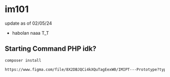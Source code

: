 # im101
update as of 02/05/24
- habolan naaa T_T

## Starting Command PHP idk?
```bash
composer install
```

```bash
https://www.figma.com/file/8X2DBJQCi4kXQuTagEexW0/IMIPT---Prototype?type=design&node-id=526%3A435&mode=design&t=447BvfqFvtIB9Sm1-1
```